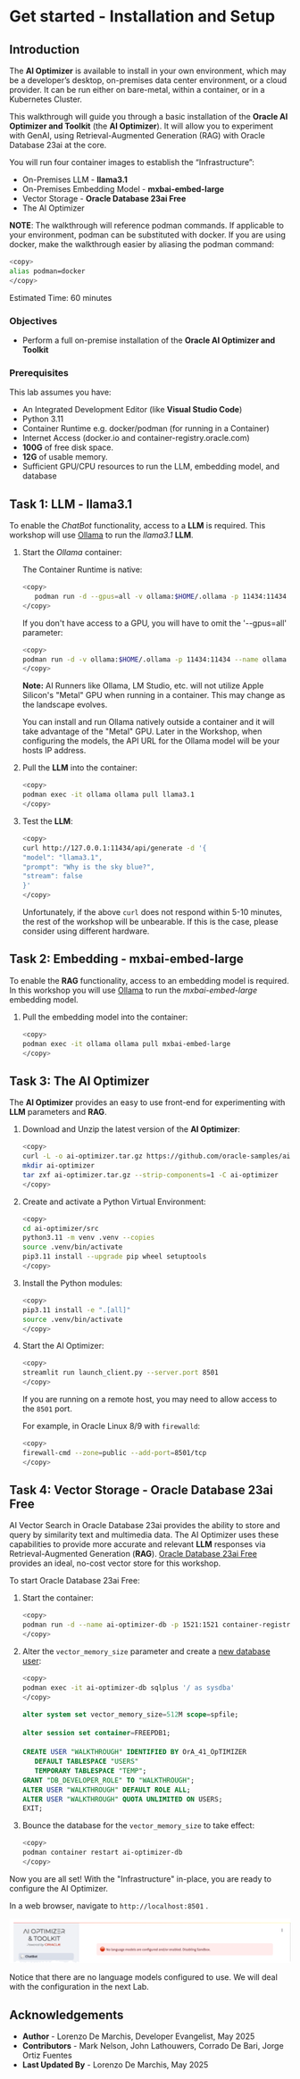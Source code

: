 # Get started - Installation and Setup

## Introduction

The **AI Optimizer** is available to install in your own environment, which may be a developer’s desktop, on-premises data center environment, or a cloud provider. It can be run either on bare-metal, within a container, or in a Kubernetes Cluster.

This walkthrough will guide you through a basic installation of the **Oracle AI Optimizer and Toolkit** (the **AI Optimizer**). It will allow you to experiment with GenAI, using Retrieval-Augmented Generation (RAG) with Oracle Database 23ai at the core.

You will run four container images to establish the “Infrastructure”:

* On-Premises LLM - **llama3.1**
* On-Premises Embedding Model - **mxbai-embed-large**
* Vector Storage - **Oracle Database 23ai Free**
* The AI Optimizer

**NOTE**: The walkthrough will reference podman commands. If applicable to your environment, podman can be substituted with docker. If you are using docker, make the walkthrough easier by aliasing the podman command:

````bash
<copy>
alias podman=docker
</copy>
````

Estimated Time: 60 minutes

### Objectives

* Perform a full on-premise installation of the **Oracle AI Optimizer and Toolkit**

### Prerequisites

This lab assumes you have:

* An Integrated Development Editor (like **Visual Studio Code**)
* Python 3.11
* Container Runtime e.g. docker/podman (for running in a Container)
* Internet Access (docker.io and container-registry.oracle.com)
* **100G** of free disk space.
* **12G** of usable memory.
* Sufficient GPU/CPU resources to run the LLM, embedding model, and database

## Task 1:  LLM - llama3.1

To enable the _ChatBot_ functionality, access to a **LLM** is required. This workshop will use [Ollama](https://ollama.com/) to run the _llama3.1_ **LLM**.

1. Start the *Ollama* container:

   The Container Runtime is native:

   ```bash
   <copy>
      podman run -d --gpus=all -v ollama:$HOME/.ollama -p 11434:11434 --name ollama docker.io/ollama/ollama
   </copy>
   ```

   If you don't have access to a GPU, you will have to omit the '--gpus=all' parameter:

   ```bash
   <copy>
   podman run -d -v ollama:$HOME/.ollama -p 11434:11434 --name ollama docker.io/ollama/ollama
   </copy>
   ```

   **Note:**
   AI Runners like Ollama, LM Studio, etc. will not utilize Apple Silicon's "Metal" GPU when running in a container. This may change as the landscape evolves.

   You can install and run Ollama natively outside a container and it will take advantage of the "Metal" GPU.  Later in the Workshop, when configuring the models, the API URL for the Ollama model will be your hosts IP address.

2. Pull the **LLM** into the container:

   ```bash
   <copy>
   podman exec -it ollama ollama pull llama3.1
   </copy>
   ```

3. Test the **LLM**:

   ```bash
   <copy>
   curl http://127.0.0.1:11434/api/generate -d '{
   "model": "llama3.1",
   "prompt": "Why is the sky blue?",
   "stream": false
   }'
   </copy>
   ```

   Unfortunately, if the above `curl` does not respond within 5-10 minutes, the rest of the workshop will be unbearable.
   If this is the case, please consider using different hardware.

## Task 2: Embedding - mxbai-embed-large

To enable the **RAG** functionality, access to an embedding model is required. In this workshop you will use [Ollama](https://ollama.com/) to run the _mxbai-embed-large_ embedding model.

1. Pull the embedding model into the container:

   ```bash
   <copy>
   podman exec -it ollama ollama pull mxbai-embed-large
   </copy>
   ```

## Task 3: The AI Optimizer

The **AI Optimizer** provides an easy to use front-end for experimenting with **LLM** parameters and **RAG**.

1. Download and Unzip the latest version of the **AI Optimizer**:

   ```bash
   <copy>
   curl -L -o ai-optimizer.tar.gz https://github.com/oracle-samples/ai-optimizer/archive/refs/heads/main.tar.gz
   mkdir ai-optimizer
   tar zxf ai-optimizer.tar.gz --strip-components=1 -C ai-optimizer
   </copy>
   ```

2. Create and activate a Python Virtual Environment:

   ```bash
   <copy>
   cd ai-optimizer/src
   python3.11 -m venv .venv --copies
   source .venv/bin/activate
   pip3.11 install --upgrade pip wheel setuptools
   </copy>
   ```

3. Install the Python modules:
   
   ```bash
   <copy>
   pip3.11 install -e ".[all]"
   source .venv/bin/activate
   </copy>
   ```
4. Start the AI Optimizer:

   ```bash
   <copy>
   streamlit run launch_client.py --server.port 8501
   </copy>
   ```

   If you are running on a remote host, you may need to allow access to the `8501` port.

   For example, in Oracle Linux 8/9 with `firewalld`:

   ```bash
   <copy>
   firewall-cmd --zone=public --add-port=8501/tcp
   </copy>
   ```

## Task 4: Vector Storage - Oracle Database 23ai Free

AI Vector Search in Oracle Database 23ai provides the ability to store and query  by similarity text and multimedia data. The AI Optimizer uses these capabilities to provide more accurate and relevant **LLM** responses via Retrieval-Augmented Generation (**RAG**). [Oracle Database 23ai Free](https://www.oracle.com/uk/database/free/get-started/) provides an ideal, no-cost vector store for this workshop.

To start Oracle Database 23ai Free:

1. Start the container:

      ```bash
      <copy>
      podman run -d --name ai-optimizer-db -p 1521:1521 container-registry.oracle.com/database/free:latest
      </copy>
      ```

2. Alter the `vector_memory_size` parameter and create a [new database user](../client/configuration/db_config#database-user):

      ```bash
      <copy>
      podman exec -it ai-optimizer-db sqlplus '/ as sysdba'
      </copy>
      ```

      ```sql
      alter system set vector_memory_size=512M scope=spfile;

      alter session set container=FREEPDB1;

      CREATE USER "WALKTHROUGH" IDENTIFIED BY OrA_41_OpTIMIZER
         DEFAULT TABLESPACE "USERS"
         TEMPORARY TABLESPACE "TEMP";
      GRANT "DB_DEVELOPER_ROLE" TO "WALKTHROUGH";
      ALTER USER "WALKTHROUGH" DEFAULT ROLE ALL;
      ALTER USER "WALKTHROUGH" QUOTA UNLIMITED ON USERS;
      EXIT;
      ```

3. Bounce the database for the `vector_memory_size` to take effect:

      ```bash
      <copy>
      podman container restart ai-optimizer-db
      </copy>
      ```
Now you are all set! With the "Infrastructure" in-place, you are ready to configure the AI Optimizer. 

In a web browser, navigate to `http://localhost:8501` .

![Chatbot](images/chatbot-no-models.png)

Notice that there are no language models configured to use. We will deal with the configuration in the next Lab.

## Acknowledgements
* **Author** - Lorenzo De Marchis, Developer Evangelist, May 2025
* **Contributors** - Mark Nelson, John Lathouwers, Corrado De Bari, Jorge Ortiz Fuentes
* **Last Updated By** - Lorenzo De Marchis, May 2025